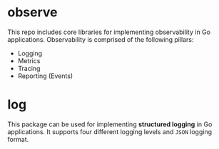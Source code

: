 # observe

This repo includes core libraries for implementing observability in Go applications.
Observability is comprised of the following pillars:

  - Logging
  - Metrics
  - Tracing
  - Reporting (Events)

# log

This package can be used for implementing **structured logging** in Go applications.
It supports four different logging levels and `JSON` logging format.
